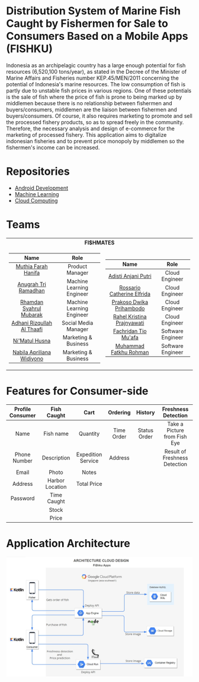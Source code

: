 # Distribution System of Marine Fish Caught by Fishermen for Sale to Consumers Based on a Mobile Apps (FISHKU)

Indonesia as an archipelagic country has a large enough potential for fish resources (6,520,100 tons/year),
as stated in the Decree of the Minister of Marine Affairs and Fisheries number KEP.45/MEN/2011 concerning the potential of Indonesia's marine resources. 
The low consumption of fish is partly due to unstable fish prices in various regions. One of these potentials is the sale of fish where the price of fish 
is prone to being marked up by middlemen because there is no relationship between fishermen and buyers/consumers, middlemen are the liaison between fishermen 
and buyers/consumers. Of course, it also requires marketing to promote and sell the processed fishery products, so as to spread freely in the community. 
Therefore, the necessary analysis and design of e-commerce for the marketing of processed fishery. This application aims to digitalize indonesian fisheries 
and to prevent price monopoly by middlemen so the fishermen's income can be increased.

# Repositories
- [Android Development](https://github.com/orgs/fishku-id/teams/android-development-team/repositories)
- [Machine Learning](https://github.com/orgs/fishku-id/teams/machine-learning-team/repositories)
- [Cloud Computing](https://github.com/orgs/fishku-id/teams/cloud-computing-team/repositories)

# Teams 

<table>
<th colspan=2>FI$HMATES</th>
<tr>
<td>

| Name | Role |
| :---: | :---: |
| [Muthia Farah Hanifa](https://github.com/muthiafarrr) | Product Manager |
| [Anugrah Tri Ramadhan](https://github.com/RamaReksotinoyo) | Machine Learning Engineer |
| [Rhamdan Syahrul Mubarak](https://github.com/rhamdansm) | Machine Learning Engineer |
| [Adhani Rizqullah Al Thaafi]() | Social Media Manager |
| [Ni'Matul Husna](https://github.com/Nimatulhusna) | Marketing & Business |
| [Nabila Apriliana Widiyono](https://github.com/nabilaapriliana) | Marketing & Business |

</td>
<td>

| Name | Role |
| :---: | :---: |
| [Adisti Anjani Putri](https://github.com/adistianjani) | Cloud Engineer |
| [Rossario Catherine Elfrida](https://github.com/catherineelfrida) | Cloud Engineer |
| [Prakoso Dwika Prihambodo](https://github.com/prakosodwika) | Cloud Engineer |
| [Rahel Kristina Prajnyawati](https://github.com/rahelkristina) | Cloud Engineer |
| [Fachridan Tio Mu'afa](https://github.com/fachridantm) | Software Engineer |
| [Muhammad Fatkhu Rohman](https://github.com/fatkhurhmn) | Software Engineer |

</td>
</tr>
</table>

# Features for Consumer-side

| Profile Consumer | Fish Caught | Cart | Ordering | History | Freshness Detection |
| :--------: | :--------: | :--------: | :--------: | :--------: | :--------: |
| Name | Fish name | Quantity | Time Order | Status Order | Take a Picture from Fish Eye |
| Phone Number | Description  | Expedition Service | Address |  | Result of Freshness Detection |
| Email | Photo | Notes |  |  | |
| Address | Harbor Location | Total Price |  |  | |
| Password | Time Caught |  |  |  | |
|  | Stock |  |  |  | |
|  | Price |  |  |  | |

# Application Architecture
![Cloud Architecture](https://raw.githubusercontent.com/fishku-id/.github/master/pictures/Cloud-Architecture.jpg)
